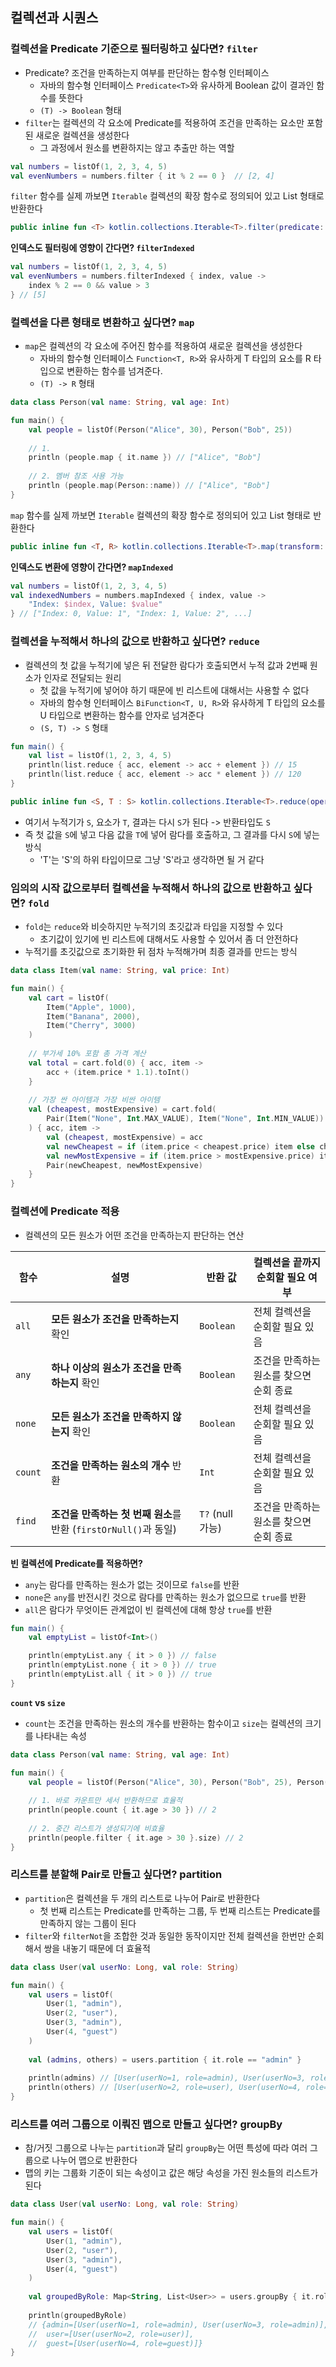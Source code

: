 
## 컬렉션과 시퀀스

### 컬렉션을 Predicate 기준으로 필터링하고 싶다면? `filter`
- Predicate? 조건을 만족하는지 여부를 판단하는 함수형 인터페이스
  - 자바의 함수형 인터페이스 `Predicate<T>`와 유사하게 Boolean 값이 결과인 함수를 뜻한다
  - `(T) -> Boolean` 형태
- `filter`는 컬렉션의 각 요소에 Predicate를 적용하여 조건을 만족하는 요소만 포함된 새로운 컬렉션을 생성한다
  - 그 과정에서 원소를 변환하지는 않고 추출만 하는 역할
```kotlin
val numbers = listOf(1, 2, 3, 4, 5)
val evenNumbers = numbers.filter { it % 2 == 0 }  // [2, 4]
```

`filter` 함수를 실제 까보면 `Iterable` 컬렉션의 확장 함수로 정의되어 있고 List 형태로 반환한다
```kotlin
public inline fun <T> kotlin.collections.Iterable<T>.filter(predicate: (T) -> kotlin.Boolean): kotlin.collections.List<T> { /* compiled code */ }
```

**인덱스도 필터링에 영향이 간다면? `filterIndexed`**
```kotlin
val numbers = listOf(1, 2, 3, 4, 5)
val evenNumbers = numbers.filterIndexed { index, value -> 
    index % 2 == 0 && value > 3 
} // [5]
```

### 컬렉션을 다른 형태로 변환하고 싶다면? `map`
- `map`은 컬렉션의 각 요소에 주어진 함수를 적용하여 새로운 컬렉션을 생성한다
  - 자바의 함수형 인터페이스 `Function<T, R>`와 유사하게 T 타입의 요소를 R 타입으로 변환하는 함수를 넘겨준다.
  - `(T) -> R` 형태
```kotlin
data class Person(val name: String, val age: Int)

fun main() {
    val people = listOf(Person("Alice", 30), Person("Bob", 25))
    
    // 1. 
    println (people.map { it.name }) // ["Alice", "Bob"]
  
    // 2. 멤버 참조 사용 가능 
    println (people.map(Person::name)) // ["Alice", "Bob"]
}
```

`map` 함수를 실제 까보면 `Iterable` 컬렉션의 확장 함수로 정의되어 있고 List 형태로 반환한다
```kotlin
public inline fun <T, R> kotlin.collections.Iterable<T>.map(transform: (T) -> R): kotlin.collections.List<R> { /* compiled code */ }
```

**인덱스도 변환에 영향이 간다면? `mapIndexed`**
```kotlin
val numbers = listOf(1, 2, 3, 4, 5)
val indexedNumbers = numbers.mapIndexed { index, value -> 
    "Index: $index, Value: $value" 
} // ["Index: 0, Value: 1", "Index: 1, Value: 2", ...]
```

### 컬렉션을 누적해서 하나의 값으로 반환하고 싶다면? `reduce`
- 컬렉션의 첫 값을 누적기에 넣은 뒤 전달한 람다가 호출되면서 누적 값과 2번째 원소가 인자로 전달되는 원리
  - 첫 값을 누적기에 넣어야 하기 때문에 빈 리스트에 대해서는 사용할 수 없다
  - 자바의 함수형 인터페이스 `BiFunction<T, U, R>`와 유사하게 T 타입의 요소를 U 타입으로 변환하는 함수를 안자로 넘겨준다
  - `(S, T) -> S` 형태
```kotlin
fun main() {
    val list = listOf(1, 2, 3, 4, 5)
    println(list.reduce { acc, element -> acc + element }) // 15
    println(list.reduce { acc, element -> acc * element }) // 120
}
```

```kotlin
public inline fun <S, T : S> kotlin.collections.Iterable<T>.reduce(operation: (S, T) -> S): S { /* compiled code */ }
```
- 여기서 누적기가 `S`, 요소가 `T`, 결과는 다시 `S`가 된다 -> 반환타입도 `S`
- 즉 첫 값을 `S`에 넣고 다음 값을 `T`에 넣어 람다를 호출하고, 그 결과를 다시 `S`에 넣는 방식
  - 'T'는 'S'의 하위 타입이므로 그냥 'S'라고 생각하면 될 거 같다

### 임의의 시작 값으로부터 컬렉션을 누적해서 하나의 값으로 반환하고 싶다면? `fold`
- `fold`는 `reduce`와 비슷하지만 누적기의 초깃값과 타입을 지정할 수 있다
  - 초기값이 있기에 빈 리스트에 대해서도 사용할 수 있어서 좀 더 안전하다
- 누적기를 초깃값으로 초기화한 뒤 점차 누적해가며 최종 결과를 만드는 방식

```kotlin
data class Item(val name: String, val price: Int)

fun main() {
    val cart = listOf(
        Item("Apple", 1000),
        Item("Banana", 2000),
        Item("Cherry", 3000)
    )
  
    // 부가세 10% 포함 총 가격 계산
    val total = cart.fold(0) { acc, item -> 
        acc + (item.price * 1.1).toInt()
    }
  
    // 가장 싼 아이템과 가장 비싼 아이템
    val (cheapest, mostExpensive) = cart.fold(
        Pair(Item("None", Int.MAX_VALUE), Item("None", Int.MIN_VALUE))
    ) { acc, item ->
        val (cheapest, mostExpensive) = acc
        val newCheapest = if (item.price < cheapest.price) item else cheapest
        val newMostExpensive = if (item.price > mostExpensive.price) item else mostExpensive
        Pair(newCheapest, newMostExpensive)
    }
}
```

### 컬렉션에 Predicate 적용
- 컬렉션의 모든 원소가 어떤 조건을 만족하는지 판단하는 연산

| 함수       | 설명                                              | 반환 값         | 컬렉션을 끝까지 순회할 필요 여부 |
|------------|-------------------------------------------------|-----------------|-----------------------------|
| `all`      | **모든 원소가 조건을 만족하는지** 확인                         | `Boolean`       | 전체 컬렉션을 순회할 필요 있음   |
| `any`      | **하나 이상의 원소가 조건을 만족하는지** 확인                     | `Boolean`       | 조건을 만족하는 원소를 찾으면 순회 종료  |
| `none`     | **모든 원소가 조건을 만족하지 않는지** 확인                      | `Boolean`       | 전체 컬렉션을 순회할 필요 있음   |
| `count`    | **조건을 만족하는 원소의 개수** 반환                          | `Int`           | 전체 컬렉션을 순회할 필요 있음   |
| `find`     | **조건을 만족하는 첫 번째 원소**를 반환  (`firstOrNull()`과 동일) | `T?` (null 가능) | 조건을 만족하는 원소를 찾으면 순회 종료  |


**빈 컬렉션에 Predicate를 적용하면?**
- `any`는 람다를 만족하는 원소가 없는 것이므로 `false`를 반환
- `none`은 `any`를 반전시킨 것으로 람다를 만족하는 원소가 없으므로 `true`를 반환
- `all`은 람다가 무엇이든 관계없이 빈 컬렉션에 대해 항상 `true`를 반환
```kotlin
fun main() {
    val emptyList = listOf<Int>()

    println(emptyList.any { it > 0 }) // false
    println(emptyList.none { it > 0 }) // true
    println(emptyList.all { it > 0 }) // true
}
```

**`count` vs `size`**
- `count`는 조건을 만족하는 원소의 개수를 반환하는 함수이고 `size`는 컬렉션의 크기를 나타내는 속성
```kotlin
data class Person(val name: String, val age: Int)

fun main() {
    val people = listOf(Person("Alice", 30), Person("Bob", 25), Person("Charlie", 35))
    
    // 1. 바로 카운트만 세서 반환하므로 효율적
    println(people.count { it.age > 30 }) // 2
    
    // 2. 중간 리스트가 생성되기에 비효율
    println(people.filter { it.age > 30 }.size) // 2
}
```

### 리스트를 분할해 Pair로 만들고 싶다면? partition
- `partition`은 컬렉션을 두 개의 리스트로 나누어 Pair로 반환한다
  - 첫 번째 리스트는 Predicate를 만족하는 그룹, 두 번째 리스트는 Predicate를 만족하지 않는 그룹이 된다
- `filter`와 `filterNot`을 조합한 것과 동일한 동작이지만 전체 컬렉션을 한번만 순회해서 쌍을 내놓기 때문에 더 효율적
```kotlin
data class User(val userNo: Long, val role: String)

fun main() {
    val users = listOf(
        User(1, "admin"),
        User(2, "user"),
        User(3, "admin"),
        User(4, "guest")
    )
  
    val (admins, others) = users.partition { it.role == "admin" }
  
    println(admins) // [User(userNo=1, role=admin), User(userNo=3, role=admin)]
    println(others) // [User(userNo=2, role=user), User(userNo=4, role=guest)]
}
```

### 리스트를 여러 그룹으로 이뤄진 맵으로 만들고 싶다면? groupBy
- 참/거짓 그룹으로 나누는 `partition`과 달리 `groupBy`는 어떤 특성에 따라 여러 그룹으로 나누어 맵으로 반환한다
- 맵의 키는 그룹화 기준이 되는 속성이고 값은 해당 속성을 가진 원소들의 리스트가 된다
```kotlin
data class User(val userNo: Long, val role: String)

fun main() {
    val users = listOf(
        User(1, "admin"),
        User(2, "user"),
        User(3, "admin"),
        User(4, "guest")
    )
  
    val groupedByRole: Map<String, List<User>> = users.groupBy { it.role }
  
    println(groupedByRole)
    // {admin=[User(userNo=1, role=admin), User(userNo=3, role=admin)], 
    //  user=[User(userNo=2, role=user)], 
    //  guest=[User(userNo=4, role=guest)]}
}
```



